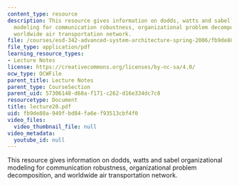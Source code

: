 ```yaml
---
content_type: resource
description: This resource gives information on dodds, watts and sabel organizational
  modeling for communication robustness, organizational problem decomposition, and
  worldwide air transportation network.
file: /courses/esd-342-advanced-system-architecture-spring-2006/fb9de88a949fbd84fa6ef93513cbf4f0_lecture20.pdf
file_type: application/pdf
learning_resource_types:
- Lecture Notes
license: https://creativecommons.org/licenses/by-nc-sa/4.0/
ocw_type: OCWFile
parent_title: Lecture Notes
parent_type: CourseSection
parent_uid: 57306148-d68a-f171-c262-d16e334dc7c8
resourcetype: Document
title: lecture20.pdf
uid: fb9de88a-949f-bd84-fa6e-f93513cbf4f0
video_files:
  video_thumbnail_file: null
video_metadata:
  youtube_id: null
---
```

This resource gives information on dodds, watts and sabel organizational modeling for communication robustness, organizational problem decomposition, and worldwide air transportation network.